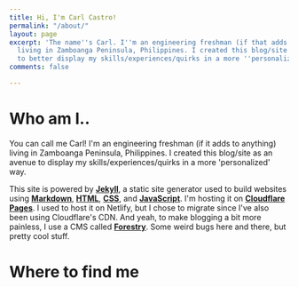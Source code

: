```yaml
---
title: Hi, I'm Carl Castro!
permalink: "/about/"
layout: page
excerpt: 'The name''s Carl. I''m an engineering freshman (if that adds to anything)
  living in Zamboanga Peninsula, Philippines. I created this blog/site as an avenue
  to better display my skills/experiences/quirks in a more ''personalized'' way. '
comments: false

---
```

# Who am I..

You can call me Carl! I'm an engineering freshman (if it adds to anything) living in Zamboanga Peninsula, Philippines. I created this blog/site as an avenue to display my skills/experiences/quirks in a more 'personalized' way.

This site is powered by [**Jekyll**](https://jekyllrb.com/), a static site generator used to build websites using [**Markdown**](https://en.wikipedia.org/wiki/Markdown), [**HTML**](https://developer.mozilla.org/en-US/docs/Web/HTML), [**CSS**](https://developer.mozilla.org/en-US/docs/Web/css), and [**JavaScript**](https://developer.mozilla.org/en-US/docs/Web/javascript). I'm hosting it on [**Cloudflare Pages**](https://pages.cloudflare.com/). I used to host it on Netlify, but I chose to migrate since I've also been using Cloudflare's CDN. And yeah, to make blogging a bit more painless, I use a CMS called [**Forestry**](https://forestry.io/). Some weird bugs here and there, but pretty cool stuff.

# Where to find me